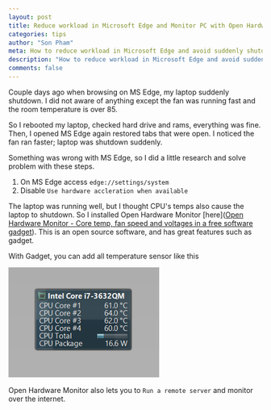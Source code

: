 ```yaml
---
layout: post
title: Reduce workload in Microsoft Edge and Monitor PC with Open Hardware Monitor
categories: tips
author: "Son Pham"
meta: How to reduce workload in Microsoft Edge and avoid suddenly shutdown
description: "How to reduce workload in Microsoft Edge and avoid suddenly shutdown"
comments: false
---
```




Couple days ago when browsing on MS Edge, my laptop suddenly shutdown. I did not aware of anything except the fan was running fast and the room temperature is over 85.   

So I rebooted my laptop, checked hard drive and rams, everything was fine. Then, I opened MS Edge again restored tabs that were open. I noticed the fan ran faster; laptop was shutdown suddenly.  

Something was wrong with MS Edge, so I did a little research and solve problem with these steps.

1. On MS Edge access `edge://settings/system`
2. Disable `Use hardware accleration when available`

The laptop was running well, but I thought CPU's temps also cause the laptop to shutdown. So I installed Open Hardware Monitor [here]([Open Hardware Monitor - Core temp, fan speed and voltages in a free software gadget](https://openhardwaremonitor.org/)). This is an open source software, and has great features such as gadget.

With Gadget, you can add all temperature sensor like this  

![Gadget 1](https://raw.githubusercontent.com/lamegaton/lamegaton.github.io/gh-pages/_posts/notebook/assets/OHM_gadget_1.png)

Open Hardware Monitor also lets you to `Run a remote server` and monitor over the internet.


